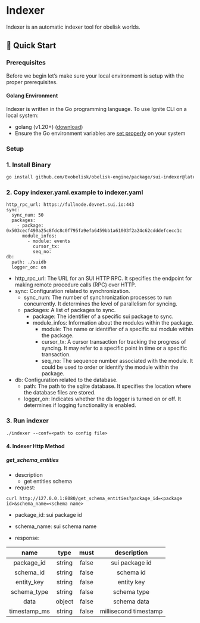# Indexer
Indexer is an automatic indexer tool for obelisk worlds. 

## 🚀 Quick Start
### Prerequisites 
Before we begin let’s make sure your local environment is setup with the proper prerequisites.

#### Golang Environment 
Indexer is written in the Go programming language. To use Ignite CLI on a local system:
- golang (v1.20+) ([download](https://go.dev/doc/install))
- Ensure the Go environment variables are [set properly](https://golang.org/doc/gopath_code#GOPATH) on your system

### Setup
### 1. Install Binary
```bash
go install github.com/0xobelisk/obelisk-engine/package/sui-indexer@latest
```

### 2. Copy indexer.yaml.example to indexer.yaml
```
http_rpc_url: https://fullnode.devnet.sui.io:443
sync: 
  sync_num: 50
  packages:
    - package: 0x503cecf490a25c8fdc8c0f795fa9efa6459bb1a61003f2a24c62cdddefcecc1c
      module_infos: 
        - module: events
          cursor_tx: 
          seq_no: 
db:
  path: ./suidb
  logger_on: on
```
- http_rpc_url: The URL for an SUI HTTP RPC. It specifies the endpoint for making remote procedure calls (RPC) over HTTP.
- sync: Configuration related to synchronization.
    - sync_num: The number of synchronization processes to run concurrently. It determines the level of parallelism for syncing.
    - packages: A list of packages to sync.
        - package: The identifier of a specific sui package to sync. 
        - module_infos: Information about the modules within the package.
            - module: The name or identifier of a specific sui module within the package.
            - cursor_tx: A cursor transaction for tracking the progress of syncing. It may refer to a specific point in time or a specific transaction.
            - seq_no: The sequence number associated with the module. It could be used to order or identify the module within the package.
- db: Configuration related to the database.
    - path: The path to the sqlite database. It specifies the location where the database files are stored.
    - logger_on: Indicates whether the db logger is turned on or off. It determines if logging functionality is enabled.

### 3. Run indexer
```
./indexer --conf=<path to config file>
```

#### 4. Indexer Http Method
##### get_schema_entities
- description
    - get entities schema
- request:
```
curl http://127.0.0.1:8080/get_schema_entities?package_id=<package id>&schema_name=<schema name>
```
  - package_id: sui package id 
  - schema_name: sui schema name

- response:

name |	type |	must |	description
:----: | :----: |:----: |:----:
package_id |	string | false |	sui package id
schema_id |	string | false |	schema id 
entity_key |	string | false |	entity key
schema_type |	string | false |	schema type
data |	object | false |	schema data
timestamp_ms |	string | false |	millisecond timestamp





